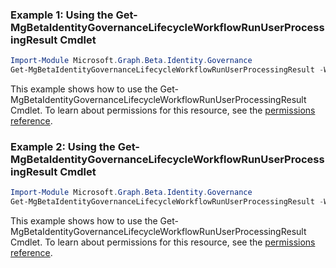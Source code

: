 ### Example 1: Using the Get-MgBetaIdentityGovernanceLifecycleWorkflowRunUserProcessingResult Cmdlet
```powershell
Import-Module Microsoft.Graph.Beta.Identity.Governance
Get-MgBetaIdentityGovernanceLifecycleWorkflowRunUserProcessingResult -WorkflowId $workflowId -RunId $runId
```
This example shows how to use the Get-MgBetaIdentityGovernanceLifecycleWorkflowRunUserProcessingResult Cmdlet.
To learn about permissions for this resource, see the [permissions reference](/graph/permissions-reference).
### Example 2: Using the Get-MgBetaIdentityGovernanceLifecycleWorkflowRunUserProcessingResult Cmdlet
```powershell
Import-Module Microsoft.Graph.Beta.Identity.Governance
Get-MgBetaIdentityGovernanceLifecycleWorkflowRunUserProcessingResult -WorkflowId $workflowId -RunId $runId -UserProcessingResultId $userProcessingResultId
```
This example shows how to use the Get-MgBetaIdentityGovernanceLifecycleWorkflowRunUserProcessingResult Cmdlet.
To learn about permissions for this resource, see the [permissions reference](/graph/permissions-reference).

